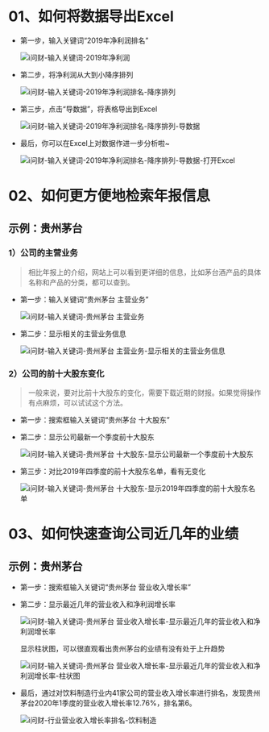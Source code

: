 # 01、如何将数据导出Excel

-   第一步，输入关键词“2019年净利润排名”

    ![i问财-输入关键词-2019年净利润](https://i.loli.net/2020/12/12/lhcwGKdQS79U5ns.png)

-   第二步，将净利润从大到小降序排列

    ![i问财-输入关键词-2019年净利润排名-降序排列](https://i.loli.net/2020/12/12/rkeRI8EV7XGMSjv.png)

-   第三步，点击“导数据”，将表格导出到Excel

    ![i问财-输入关键词-2019年净利润排名-降序排列-导数据](https://i.loli.net/2020/12/12/fHqmW4v1RNplayj.png)

-   最后，你可以在Excel上对数据作进一步分析啦~

    ![i问财-输入关键词-2019年净利润排名-降序排列-导数据-打开Excel](https://i.loli.net/2020/12/12/DKweAzjpgyfE2xO.jpg)

# 02、如何更方便地检索年报信息

## 示例：贵州茅台

### 1）公司的主营业务

>   ​		相比年报上的介绍，网站上可以看到更详细的信息，比如茅台酒产品的具体名称和产品的分类，都可以查到。

-   第一步：输入关键词“贵州茅台 主营业务”

    ![i问财-输入关键词-贵州茅台 主营业务](https://i.loli.net/2020/12/12/F4zq3Obato1NvMd.png)

-   第二步：显示相关的主营业务信息

    ![i问财-输入关键词-贵州茅台 主营业务-显示相关的主营业务信息](https://i.loli.net/2020/12/12/EkinXLWa8VTGuI7.png)

### 2）公司的前十大股东变化

>   ​		一般来说，要对比前十大股东的变化，需要下载近期的财报。如果觉得操作有点麻烦，可以试试这个方法。

-   第一步：搜索框输入关键词“贵州茅台 十大股东”

-   第二步：显示公司最新一个季度前十大股东

    ![i问财-输入关键词-贵州茅台 十大股东-显示公司最新一个季度前十大股东](https://i.loli.net/2020/12/12/Dc1en3aSRydsmA5.jpg)

-   第三步：对比2019年四季度的前十大股东名单，看有无变化

    ![i问财-输入关键词-贵州茅台 十大股东-显示2019年四季度的前十大股东名单](https://i.loli.net/2020/12/12/5fpw63kLMXN72TD.jpg)

# 03、如何快速查询公司近几年的业绩

## 示例：贵州茅台

-   第一步：搜索框输入关键词“贵州茅台 营业收入增长率”

-   第二步：显示最近几年的营业收入和净利润增长率

    ![i问财-输入关键词-贵州茅台 营业收入增长率-显示最近几年的营业收入和净利润增长率](https://i.loli.net/2020/12/12/c5q68zCHd2vEDNF.jpg)

    显示柱状图，可以很直观看出贵州茅台的业绩有没有处于上升趋势

    ![i问财-输入关键词-贵州茅台 营业收入增长率-显示最近几年的营业收入和净利润增长率-柱状图](https://i.loli.net/2020/12/12/GL5gC7DpR4rWFQ1.jpg)

-   最后，通过对饮料制造行业内41家公司的营业收入增长率进行排名，发现贵州茅台2020年1季度的营业收入增长率12.76%，排名第6。

    ![i问财-行业营业收入增长率排名-饮料制造](https://i.loli.net/2020/12/12/zLf8NldyIhAZ7Dp.jpg)